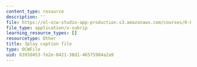 ```yaml
---
content_type: resource
description: ''
file: https://ol-ocw-studio-app-production.s3.amazonaws.com/courses/6-832-underactuated-robotics-spring-2009/6393d453fe2e842138d146575984a2a9_Z8oMbOj9IWM.srt
file_type: application/x-subrip
learning_resource_types: []
resourcetype: Other
title: 3play caption file
type: OCWFile
uid: 6393d453-fe2e-8421-38d1-46575984a2a9
---
```

